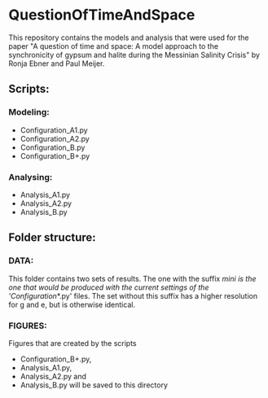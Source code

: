 # QuestionOfTimeAndSpace
This repository contains the models and analysis that were used for the paper "A question of time and space: A model approach to the synchronicity of gypsum and halite during the Messinian Salinity Crisis" by Ronja Ebner and Paul Meijer.

## Scripts:
### Modeling:
- Configuration_A1.py
- Configuration_A2.py
- Configuration_B.py
- Configuration_B+.py

### Analysing:
- Analysis_A1.py
- Analysis_A2.py
- Analysis_B.py

  
## Folder structure:
### DATA:
This folder contains two sets of results. The one with the suffix _mini is the one that would be produced with the current settings of the 'Configuration_*.py' files. The set without this suffix has a higher resolution for g and e, but is otherwise identical.

### FIGURES:
Figures that are created by the scripts
- Configuration_B+.py,
- Analysis_A1.py,
- Analysis_A2.py and
- Analysis_B.py
will be saved to this directory


